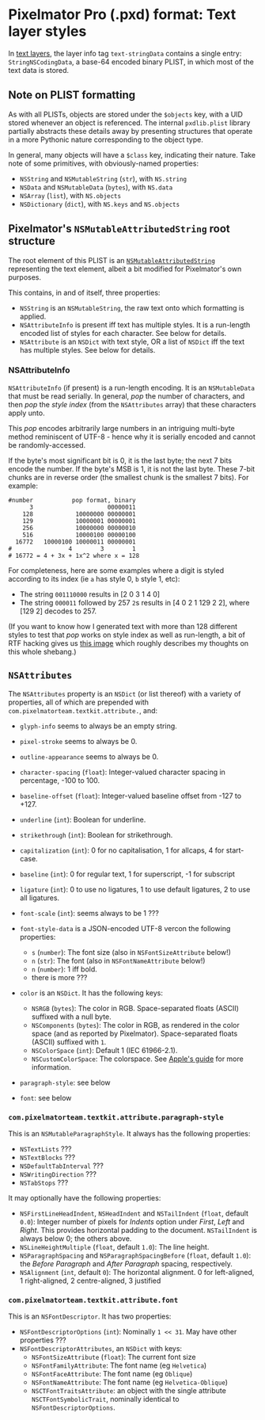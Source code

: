 # Pixelmator Pro (.pxd) format: Text layer styles

In [text layers](/docs/pxd/layer.md#text), the layer info tag `text-stringData` contains a single entry: `StringNSCodingData`, a base-64 encoded binary PLIST, in which most of the text data is stored.

## Note on PLIST formatting

As with all PLISTs, objects are stored under the `$objects` key, with a UID stored whenever an object is referenced. The internal `pxdlib.plist` library partially abstracts these details away by presenting structures that operate in a more Pythonic nature corresponding to the object type.

In general, many objects will have a `$class` key, indicating their nature. Take note of some primitives, with obviously-named properties:
- `NSString` and `NSMutableString` (`str`), with `NS.string`
- `NSData` and `NSMutableData` (`bytes`), with `NS.data`
- `NSArray` (`list`), with `NS.objects`
- `NSDictionary` (`dict`), with `NS.keys` and `NS.objects`

## Pixelmator's `NSMutableAttributedString` root structure

The root element of this PLIST is an [`NSMutableAttributedString`](https://developer.apple.com/documentation/foundation/nsmutableattributedstring) representing the text element, albeit a bit modified for Pixelmator's own purposes.

This contains, in and of itself, three properties:

- `NSString` is an `NSMutableString`, the raw text onto which formatting is applied.
- `NSAttributeInfo` is present iff text has multiple styles. It is a run-length encoded list of styles for each character. See below for details.
- `NSAttribute` is an `NSDict` with text style, OR a list of `NSDict` iff the text has multiple styles. See below for details.

### NSAttributeInfo

`NSAttributeInfo` (if present) is a run-length encoding. It is an `NSMutableData` that must be read serially. In general, _pop_ the number of characters, and then _pop_ the *style index* (from the `NSAttributes` array) that these characters apply unto.

This _pop_ encodes arbitrarily large numbers in an intriguing multi-byte method reminiscent of UTF-8 - hence why it is serially encoded and cannot be randomly-accessed.

If the byte's most significant bit is 0, it is the last byte; the next 7 bits encode the number. If the byte's MSB is 1, it is not the last byte. These 7-bit chunks are in reverse order (the smallest chunk is the smallest 7 bits). For example:

```
#number           pop format, binary
      3                     00000011
    128            10000000 00000001
    129            10000001 00000001
    256            10000000 00000010
    516            10000100 00000100
  16772   10000100 10000011 00000001
#                4        3        1
# 16772 = 4 + 3x + 1x^2 where x = 128
```

For completeness, here are some examples where a digit is styled according to its index (ie `a` has style 0, `b` style 1, etc):
- The string `001110000` results in [2 0 3 1 4 0]
- The string `000011` followed by 257 `2`s results in [4 0  2 1 129 2 2], where [129 2] decodes to 257.

(If you want to know how I generated text with more than 128 different styles to test that _pop_ works on style index as well as run-length, a bit of RTF hacking gives us [this image](https://cdn.discordapp.com/attachments/1054061996695367811/1054771575137783859/Screenshot_2022-12-20_at_2.45.29_pm.png) which roughly describes my thoughts on this whole shebang.)


## `NSAttributes`

The `NSAttributes` property is an `NSDict` (or list thereof) with a variety of properties, all of which are prepended with `com.pixelmatorteam.textkit.attribute.`, and:

- `glyph-info` seems to always be an empty string.
- `pixel-stroke` seems to always be 0.
- `outline-appearance` seems to always be 0.
- `character-spacing` (`float`): Integer-valued character spacing in percentage, -100 to 100.
- `baseline-offset` (`float`): Integer-valued baseline offset from -127 to +127.
- `underline` (`int`): Boolean for underline.
- `strikethrough` (`int`): Boolean for strikethrough.
- `capitalization` (`int`): 0 for no capitalisation, 1 for allcaps, 4 for start-case.
- `baseline` (`int`): 0 for regular text, 1 for superscript, -1 for subscript
- `ligature` (`int`): 0 to use no ligatures, 1 to use default ligatures, 2 to use all ligatures.

- `font-scale` (`int`): seems always to be 1 ???
- `font-style-data` is a JSON-encoded UTF-8 vercon the following properties:
  - `s` (`number`): The font size (also in `NSFontSizeAttribute` below!)
  - `n` (`str`): The font (also in `NSFontNameAttribute` below!)
  - `n` (`number`): 1 iff bold.
  - there is more ???


- `color` is an `NSDict`. It has the following keys:
  - `NSRGB` (`bytes`): The color in RGB. Space-separated floats (ASCII) suffixed with a null byte.
  - `NSComponents` (`bytes`): The color in RGB, as rendered in the color space (and as reported by Pixelmator). Space-separated floats (ASCII) suffixed with `1`.
  - `NSColorSpace` (`int`): Default 1 (IEC 61966-2.1).
  - `NSCustomColorSpace`: The colorspace. See [Apple's guide](https://developer.apple.com/library/archive/documentation/Cocoa/Conceptual/DrawColor/Tasks/UsingColorSpaces.html#//apple_ref/doc/uid/TP40001807) for more information.
- `paragraph-style`: see below
- `font`: see below


### `com.pixelmatorteam.textkit.attribute.paragraph-style`

This is an `NSMutableParagraphStyle`.
It always has the following properties:
- `NSTextLists` ???
- `NSTextBlocks` ???
- `NSDefaultTabInterval` ???
- `NSWritingDirection` ???
- `NSTabStops` ???

It may optionally have the following properties:
- `NSFirstLineHeadIndent`, `NSHeadIndent` and `NSTailIndent` (`float`, default `0.0`): Integer number of pixels for *Indents* option under *First*, *Left* and *Right*. This provides horizontal padding to the document. `NSTailIndent` is always below 0; the others above.
- `NSLineHeightMultiple` (`float`, default `1.0`): The line height.
- `NSParagraphSpacing` and `NSParagraphSpacingBefore` (`float`, default `1.0`): the *Before Paragraph* and *After Paragraph* spacing, respectively.
- `NSAlignment` (`int`, default `0`): The horizontal alignment. 0 for left-aligned, 1 right-aligned, 2 centre-aligned, 3 justified


### `com.pixelmatorteam.textkit.attribute.font`

This is an `NSFontDescriptor`. It has two properties:
- `NSFontDescriptorOptions` (`int`): Nominally `1 << 31`. May have other properties ???
- `NSFontDescriptorAttributes`, an `NSDict` with keys:
  - `NSFontSizeAttribute` (`float`): The current font size
  - `NSFontFamilyAttribute`: The font name (eg `Helvetica`)
  - `NSFontFaceAttribute`: The font name (eg `Oblique`)
  - `NSFontNameAttribute`: The font name (eg `Helvetica-Oblique`)
  - `NSCTFontTraitsAttribute`: an object with the single attribute `NSCTFontSymbolicTrait`, nominally identical to `NSFontDescriptorOptions`.
